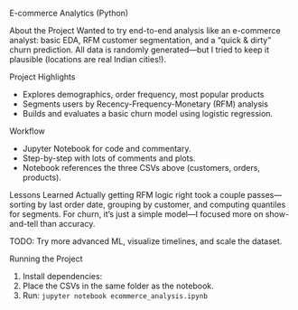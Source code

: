 ﻿E-commerce Analytics (Python)

About the Project
Wanted to try end-to-end analysis like an e-commerce analyst: basic EDA, RFM customer segmentation, and a “quick & dirty” churn prediction. All data is randomly generated—but I tried to keep it plausible (locations are real Indian cities!).

Project Highlights
- Explores demographics, order frequency, most popular products
- Segments users by Recency-Frequency-Monetary (RFM) analysis
- Builds and evaluates a basic churn model using logistic regression.

 Workflow
- Jupyter Notebook for code and commentary.
- Step-by-step with lots of comments and plots.
- Notebook references the three CSVs above (customers, orders, products).

 Lessons Learned
Actually getting RFM logic right took a couple passes—sorting by last order date, grouping by customer, and computing quantiles for segments. For churn, it’s just a simple model—I focused more on show-and-tell than accuracy.

TODO: Try more advanced ML, visualize timelines, and scale the dataset.

 Running the Project
1. Install dependencies:
2. Place the CSVs in the same folder as the notebook.
3. Run: `jupyter notebook ecommerce_analysis.ipynb`
